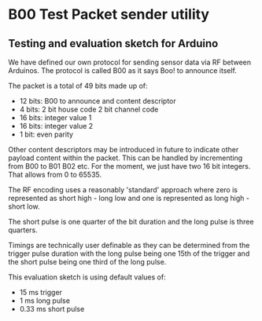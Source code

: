 B00 Test Packet sender utility
==============================

Testing and evaluation sketch for Arduino
-----------------------------------------

We have defined our own protocol for sending sensor data via RF between Arduinos. The protocol is called B00 as it says Boo! to announce itself.

The packet is a total of 49 bits made up of:

- 12 bits: B00 to announce and content descriptor
- 4 bits: 2 bit house code 2 bit channel code
- 16 bits: integer value 1
- 16 bits: integer value 2
- 1 bit: even parity

Other content descriptors may be introduced in future to indicate other payload content within the packet. This can be handled by incrementing from B00 to B01 B02 etc. For the moment, we just have two 16 bit integers. That allows from 0 to 65535.

The RF encoding uses a reasonably 'standard' approach where zero is represented as short high - long low and one is represented as long high - short low.

The short pulse is one quarter of the bit duration and the long pulse is three quarters.

Timings are technically user definable as they can be determined from the trigger pulse duration with the long pulse being one 15th of the trigger and the short pulse being one third of the long pulse.

This evaluation sketch is using default values of:

- 15 ms trigger
- 1 ms long pulse
- 0.33 ms short pulse
